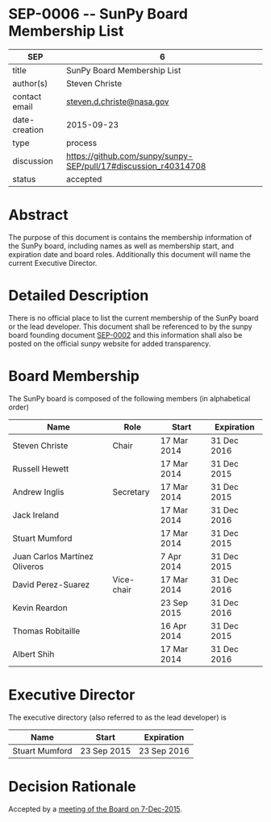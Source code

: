 # SEP-0006 -- SunPy Board Membership List

| SEP           | 6 |
|---------------|---|
| title         | SunPy Board Membership List |
| author(s)     | Steven Christe |
| contact email | steven.d.christe@nasa.gov |
| date-creation | 2015-09-23 |
| type          | process |
| discussion    | https://github.com/sunpy/sunpy-SEP/pull/17#discussion_r40314708 |
| status        | accepted |

# Abstract
The purpose of this document is contains the membership information of
the SunPy board, including names as well as membership start, and expiration
date and board roles. Additionally this document will name the current Executive
Director.

# Detailed Description
There is no official place to list the current membership of the SunPy board
or the lead developer. This document shall be referenced to by the sunpy board
founding document [SEP-0002](https://github.com/sunpy/sunpy-SEP/blob/master/SEP-0002.md) and this information shall also be posted on the official sunpy website for added transparency.

# Board Membership
The SunPy board is composed of the following members (in alphabetical order)

| Name                          | Role              | Start       |  Expiration |
|-------------------------------|-------------------|-------------|-------------|
| Steven Christe                | Chair             | 17 Mar 2014 | 31 Dec 2016 |
| Russell Hewett                |                   | 17 Mar 2014 | 31 Dec 2015 |
| Andrew Inglis                 | Secretary         | 17 Mar 2014 | 31 Dec 2015 |
| Jack Ireland                  |                   | 17 Mar 2014 | 31 Dec 2016 |
| Stuart Mumford                |                   | 17 Mar 2014 | 31 Dec 2015 |
| Juan Carlos Martínez Oliveros |                   |  7 Apr 2014 | 31 Dec 2015 |
| David Perez-Suarez            | Vice-chair        | 17 Mar 2014 | 31 Dec 2016 |
| Kevin Reardon                 |                   | 23 Sep 2015 | 31 Dec 2016 |
| Thomas Robitaille             |                   | 16 Apr 2014 | 31 Dec 2015 |
| Albert Shih                   |                   | 17 Mar 2014 | 31 Dec 2016 |

# Executive Director
The executive directory (also referred to as the lead developer) is

| Name           | Start        | Expiration |
|----------------|--------------|------------|
| Stuart Mumford | 23 Sep 2015  | 23 Sep 2016|

# Decision Rationale
Accepted by a [meeting of the Board on 7-Dec-2015](https://github.com/sunpy/sunpy/wiki/Minutes-of-SunPy-Board-Meeting-12-07-15).
